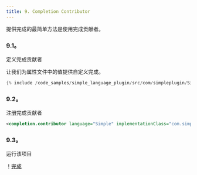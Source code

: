 ```yaml
---
title: 9. Completion Contributor
---
```


提供完成的最简单方法是使用完成贡献者。


### 9.1。
定义完成贡献者


让我们为属性文件中的值提供自定义完成。


```java
{% include /code_samples/simple_language_plugin/src/com/simpleplugin/SimpleCompletionContributor.java %}
```

### 9.2。
注册完成贡献者


```xml
<completion.contributor language="Simple" implementationClass="com.simpleplugin.SimpleCompletionContributor"/>
```

### 9.3。
运行该项目


！[完成](IMG/completion.png)


